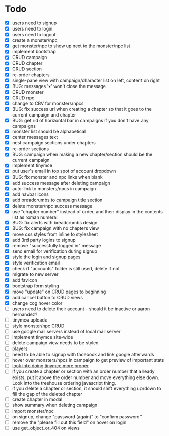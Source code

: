 # Todo

- [x] users need to signup
- [x] users need to login
- [x] users need to logout
- [x] create a monster/npc
- [x] get monster/npc to show up next to the monster/npc list
- [x] implement bootstrap
- [x] CRUD campaign
- [x] CRUD chapter
- [x] CRUD section
- [x] re-order chapters
- [x] single-pane view with campaign/character list on left, content on right
- [x] BUG: messages 'x' won't close the message
- [x] CRUD monster
- [x] CRUD npc
- [x] change to CBV for monsters/npcs
- [x] BUG: fix success url when creating a chapter so that it goes to the current campaign and chapter
- [x] BUG: get rid of horizontal bar in campaigns if you don't have any campaigns
- [x] monster list should be alphabetical
- [x] center messages text
- [x] nest campaign sections under chapters
- [x] re-order sections
- [x] BUG: campaign when making a new chapter/section should be the current campaign
- [x] implement tinymce
- [x] put user's email in top spot of account dropdown
- [x] BUG: fix monster and npc links when blank
- [x] add success message after deleting campaign
- [x] auto-link to monsters/npcs in campaign
- [x] add navbar icons
- [x] add breadcrumbs to campaign title section
- [x] delete monster/npc success message
- [x] use "chapter number" instead of order, and then display in the contents list as roman numeral
- [x] BUG: fix alerts with breadcrumbs design
- [x] BUG: fix campaign with no chapters view
- [x] move css styles from inline to stylesheet
- [x] add 3rd party logins to signup
- [x] remove "successfully logged in" message
- [x] send email for verification during signup
- [x] style the login and signup pages
- [x] style verification email
- [x] check if "accounts" folder is still used, delete if not
- [x] migrate to new server
- [x] add favicon
- [x] bootstrap form styling
- [x] move "update" on CRUD pages to beginning
- [x] add cancel button to CRUD views
- [x] change cog hover color
- [ ] users need to delete their account - should it be inactive or aaron hernandez?
- [ ] tinymce uploads
- [ ] style monster/npc CRUD
- [ ] use google mail servers instead of local mail server
- [ ] implement tinymce site-wide
- [ ] delete campaign view needs to be styled
- [ ] players
- [ ] need to be able to signup with facebook and link google afterwards
- [ ] hover over monsters/npcs in campaign to get preview of important stats
- [ ] [look into doing tinymce more proper](http://stackoverflow.com/questions/19013509/tinymce-widget-usage-in-django-template)
- [ ] if you create a chapter or section with an order number that already exists, put it above the order number and move everything else down. Look into the treehouse ordering javascript thing.
- [ ] if you delete a chapter or section, it should shift everything up/down to fill the gap of the deleted chapter
- [ ] create chapter in modal
- [ ] show summary when deleting campaign
- [ ] import monster/npc
- [ ] on signup, change "password (again)" to "confirm password"
- [ ] remove the "please fill out this field" on hover on login
- [ ] use get_object_or_404 on views